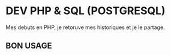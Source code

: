 # DEV PHP & SQL (POSTGRESQL)

Mes debuts en PHP, je retoruve mes historiques et je le partage.

## BON USAGE
